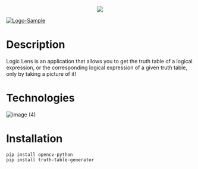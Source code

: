 <div align="center" >
<img align="center"  src="https://github.com/yousefosama654/Logic-Lens/assets/LogoSample.png">
</div>

<a href="https://imgbb.com/"><img align="center" src="https://i.ibb.co/Ykc79yZ/Logo-Sample.png" alt="Logo-Sample" border="0" /></a>


# Description

Logic Lens is an application that allows you to get the truth table of a logical expression, or the corresponding logical expression of a given truth table, only by taking a picture of it! 

# Technologies
![image (4)](https://github.com/yousefosama654/Logic-Lens/assets/93356614/6fff1284-2d4d-430d-ba4c-4f15e1274295)



# Installation

```
pip install opencv-python
pip install truth-table-generator
```
